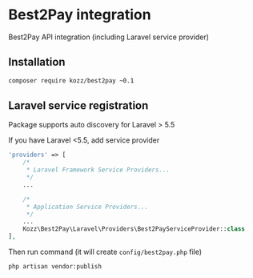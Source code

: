 Best2Pay integration
====================
Best2Pay API integration (including Laravel service provider)



## Installation
```bash
composer require kozz/best2pay ~0.1
```

## Laravel service registration
Package supports auto discovery for Laravel > 5.5

If you have Laravel <5.5, add service provider
```php
'providers' => [
    /*
     * Laravel Framework Service Providers...
     */
    ...

    /*
     * Application Service Providers...
     */
    ...
    Kozz\Best2Pay\Laravel\Providers\Best2PayServiceProvider::class
],
```

Then run command (it will create `config/best2pay.php` file)

```bash
php artisan vendor:publish
```


